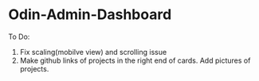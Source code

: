 # Odin-Admin-Dashboard

To Do:
1. Fix scaling(mobilve view) and scrolling issue
2. Make github links of projects in the right end of cards. Add pictures of projects.